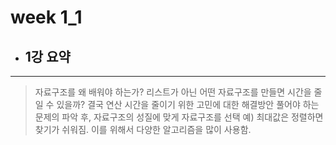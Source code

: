 # week 1_1

+ ## 1강 요약
------------
> 자료구조를 왜 배워야 하는가?
> 리스트가 아닌 어떤 자료구조를 만들면 시간을 줄일 수 있을까?
> 결국 연산 시간을 줄이기 위한 고민에 대한 해결방안
> 풀어야 하는 문제의 파악 후, 자료구조의 성질에 맞게 자료구조를 선택
> 예) 최대값은 정렬하면 찾기가 쉬워짐.
> 이를 위해서 다양한 알고리즘을 많이 사용함.
